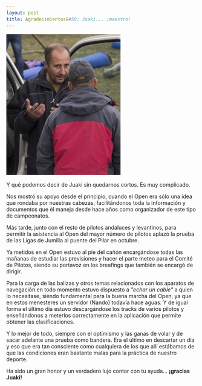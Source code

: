 ```yaml
---
layout: post
title: Agradecimientos&#58; Juaki... ¡maestro!
---
```


<img class="right" src="images/juaki.jpg" alt="Foto de Juaki explicando algo a Julio" title="Juaki"/>

Y qué podemos decir de Juaki sin quedarnos cortos. Es muy complicado.

Nos mostró su apoyo desde el principio, cuando el Open era sólo una idea que rondaba por nuestras cabezas, facilitándonos toda la información y documentos que él maneja desde hace años como organizador de este tipo de campeonatos.

Más tarde, junto con el resto de pilotos andaluces y levantinos, para permitir la asistencia al Open del mayor número de pilotos aplazó la prueba de las Ligas de Jumilla al puente del Pilar en octubre.

Ya metidos en el Open estuvo al pie del cañón encargándose todas las mañanas de estudiar las previsiones y hacer el parte meteo para el Comité de Pilotos, siendo su portavoz en los breafings que también se encargó de dirigir.

Para la carga de las balizas y otros temas relacionados con los aparatos de navegación en todo momento estuvo dispuesto a _"echar un cable"_ a quien lo necesitase, siendo fundamental para la buena marcha del Open, ya que en estos menesteres un servidor (Nando) todavía hace aguas. Y de igual forma el último día estuvo descargándose los tracks de varios pilotos y enseñándonos a meterlos correctamente en la aplicación que permite obtener las clasificaciones.

Y lo mejor de todo, siempre con el optimismo y las ganas de volar y de sacar adelante una prueba como bandera. Era el último en descartar un día y eso que era tan consciente como cualquiera de los que allí estábamos de que las condiciones eran bastante malas para la práctica de nuestro deporte.

Ha sido un gran honor y un verdadero lujo contar con tu ayuda... **¡gracias Juaki!**
